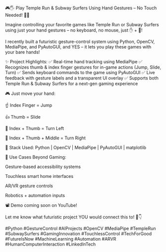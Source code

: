 
🎮🖐️ Play Temple Run & Subway Surfers Using Hand Gestures – No Touch Needed! 🤯🚀

Imagine controlling your favorite games like Temple Run or Subway Surfers using just your hand gestures – no keyboard, no mouse, just ✋ + 🧠!

I recently built a futuristic gesture-control system using Python, OpenCV, MediaPipe, and PyAutoGUI, and YES – it lets you play these games with your bare hands!

✨ Project Highlights:
✅ Real-time hand tracking using MediaPipe
✅ Recognizes thumb & index finger gestures for in-game actions (Jump, Slide, Turn)
✅ Sends keyboard commands to the game using PyAutoGUI
✅ Live feedback with gesture labels and a transparent UI overlay
✅ Supports both Temple Run & Subway Surfers for a next-gen gaming experience


🎮 Just move your hand:

☝️ Index Finger = Jump

👍 Thumb = Slide

🤜 Index + Thumb = Turn Left

🤛 Index + Thumb + Middle = Turn Right


🔧 Stack Used:
Python | OpenCV | MediaPipe | PyAutoGUI | matplotlib


📌 Use Cases Beyond Gaming:

Gesture-based accessibility systems

Touchless smart home interfaces

AR/VR gesture controls

Robotics + automation inputs


📽️ Demo coming soon on YouTube! 


Let me know what futuristic project YOU would connect this to! 🚀👇

#Python #GestureControl #AIProjects #OpenCV #MediaPipe #TempleRun #SubwaySurfers #GamingInnovation #TouchlessControl #TechForGood #FutureIsNow #MachineLearning #Automation #ARVR #HumanComputerInteraction #LinkedInTech
